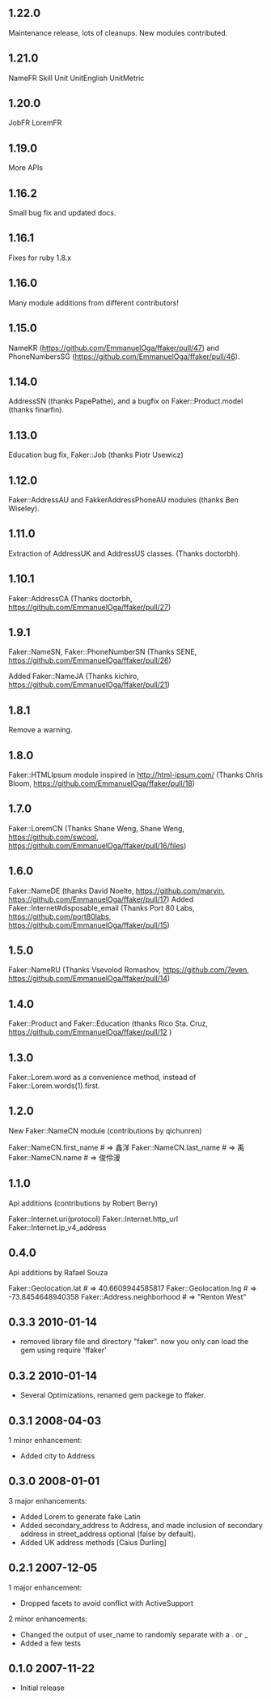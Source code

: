 ## 1.22.0

Maintenance release, lots of cleanups.
New modules contributed.

## 1.21.0

NameFR
Skill
Unit
UnitEnglish
UnitMetric

## 1.20.0

JobFR
LoremFR

## 1.19.0
More APIs

## 1.16.2
Small bug fix and updated docs.

## 1.16.1
Fixes for ruby 1.8.x

## 1.16.0
Many module additions from different contributors!

## 1.15.0
NameKR (https://github.com/EmmanuelOga/ffaker/pull/47) and PhoneNumbersSG
(https://github.com/EmmanuelOga/ffaker/pull/46).

## 1.14.0

AddressSN (thanks PapePathe), and a bugfix on Faker::Product.model (thanks finarfin).

## 1.13.0

Education bug fix, Faker::Job (thanks Piotr Usewicz)

## 1.12.0

Faker::AddressAU and FakkerAddressPhoneAU modules (thanks Ben Wiseley).

## 1.11.0

Extraction of AddressUK and AddressUS classes. (Thanks doctorbh).

## 1.10.1

Faker::AddressCA (Thanks doctorbh, https://github.com/EmmanuelOga/ffaker/pull/27)

## 1.9.1

Faker::NameSN, Faker::PhoneNumberSN (Thanks SENE, https://github.com/EmmanuelOga/ffaker/pull/26)

Added Faker::NameJA (Thanks kichiro, https://github.com/EmmanuelOga/ffaker/pull/21)

## 1.8.1

Remove a warning.

## 1.8.0

Faker::HTMLIpsum module inspired in http://html-ipsum.com/ (Thanks Chris Bloom, https://github.com/EmmanuelOga/ffaker/pull/18)

## 1.7.0

Faker::LoremCN (Thanks Shane Weng, Shane Weng, https://github.com/swcool, https://github.com/EmmanuelOga/ffaker/pull/16/files)

## 1.6.0

Faker::NameDE (thanks David Noelte, https://github.com/marvin, https://github.com/EmmanuelOga/ffaker/pull/17)
Added Faker::Internet#disposable_email (Thanks Port 80 Labs, https://github.com/port80labs, https://github.com/EmmanuelOga/ffaker/pull/15)

## 1.5.0

Faker::NameRU (Thanks Vsevolod Romashov, https://github.com/7even, https://github.com/EmmanuelOga/ffaker/pull/14)

## 1.4.0

Faker::Product and Faker::Education (thanks Rico Sta. Cruz, https://github.com/EmmanuelOga/ffaker/pull/12 )

## 1.3.0

Faker::Lorem.word as a convenience method, instead of Faker::Lorem.words(1).first.

## 1.2.0

New Faker::NameCN module (contributions by qichunren)

  Faker::NameCN.first_name # => 鑫洋
  Faker::NameCN.last_name # => 禹
  Faker::NameCN.name # => 俊伶漫

## 1.1.0

Api additions (contributions by Robert Berry)

  Faker::Internet.uri(protocol)
  Faker::Internet.http_url
  Faker::Internet.ip_v4_address

## 0.4.0

Api additions by Rafael Souza

  Faker::Geolocation.lat # => 40.6609944585817
  Faker::Geolocation.lng # => -73.8454648940358
  Faker::Address.neighborhood # => "Renton West"


## 0.3.3 2010-01-14

* removed library file and directory "faker". now you only can load the gem using require 'ffaker'

## 0.3.2 2010-01-14

* Several Optimizations, renamed gem packege to ffaker.

## 0.3.1 2008-04-03

1 minor enhancement:

* Added city to Address

## 0.3.0 2008-01-01

3 major enhancements:

* Added Lorem to generate fake Latin
* Added secondary_address to Address, and made inclusion of secondary address in street_address optional (false by default).
* Added UK address methods [Caius Durling]

## 0.2.1 2007-12-05

1 major enhancement:

* Dropped facets to avoid conflict with ActiveSupport

2 minor enhancements:

* Changed the output of user_name to randomly separate with a . or _
* Added a few tests

## 0.1.0 2007-11-22

* Initial release
